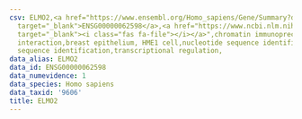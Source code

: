 ```yaml
---
csv: ELMO2,<a href="https://www.ensembl.org/Homo_sapiens/Gene/Summary?db=core;g=ENSG00000062598"
  target="_blank">ENSG00000062598</a>,<a href="https://www.ncbi.nlm.nih.gov/pubmed/22863008"
  target="_blank"><i class="fas fa-file"></i></a>",chromatin immunoprecipitation assay,direct
  interaction,breast epithelium, HME1 cell,nucleotide sequence identification,nucleotide
  sequence identification,transcriptional regulation,
data_alias: ELMO2
data_id: ENSG00000062598
data_numevidence: 1
data_species: Homo sapiens
data_taxid: '9606'
title: ELMO2
---
```

